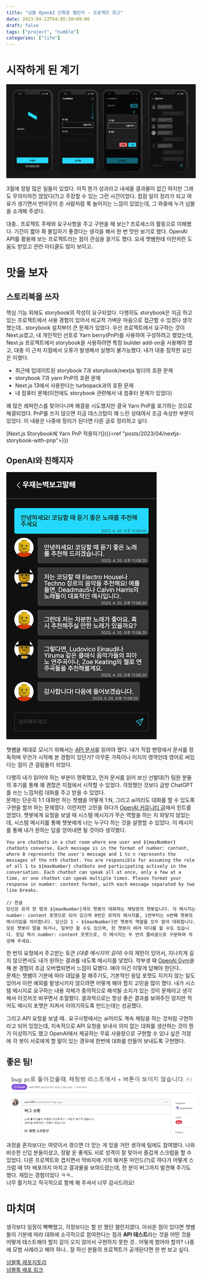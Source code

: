 ```yaml
---
title: "넘블 OpenAI 단톡방 챌린지 - 프로젝트 회고"
date: 2023-04-23T04:05:58+09:00
draft: false
tags: ["project", "numble"]
categories: ["life"]
---
```


# 시작하게 된 계기

![ui design](/images/posts/2023/04/numble-talk/01.png)

3월에 정말 많은 일들이 있었다. 아직 뭔가 성과라고 내세울 결과물이 없긴 하지만 그래도 무의미하진 않았다(?)고 주장할 수 있는 그런 시간이었다. 점점 일이 정리가 되고 여유가 생기면서 번아웃이 온 사람처럼 푹 늘어지는 느낌이 있었는데, 그 와중에 누가 넘블을 소개해 주셨다.

대충.. 프로젝트 주제와 요구사항을 주고 구현을 해 보는? 프로세스의 활동으로 이해했다. 기간이 짧아 확 몰입하기 좋겠다는 생각을 해서 한 번 맛만 보기로 했다. OpenAI API를 활용해 보는 프로젝트라는 점이 관심을 끌기도 했다. 요새 챗쌤한테 이런저런 도움도 받았고 관련 아티클도 많이 보이고..

# 맛을 보자

## 스토리북을 쓰자

핵심 기능 외에도 storybook의 작성이 요구되었다. 다행히도 storybook은 지금 하고 있는 프로젝트에서 사용 경험이 있어서 비교적 가벼운 마음으로 접근할 수 있겠다 생각했는데.. storybook 설치부터 큰 문제가 있었다. 우선 프로젝트에서 요구하는 것이 Next.js였고, 내 개인적인 선호로 Yarn berry(PnP)를 사용하여 구성하려고 했었는데, Next.js 프로젝트에서 storybook을 사용하려면 특정 builder add-on을 사용해야 했고, 대충 이 근처 지점에서 오류가 발생해서 실행이 불가능했다. 내가 대충 짐작한 요인은 이랬다.

- 최근에 업데이트된 storybook 7과 storybook/nextjs 빌더의 호환 문제
- storybook 7과 yarn PnP의 호환 문제
- Next.js 13에서 사용한다는 turbopack과의 호환 문제
- 내 컴퓨터 문제(이전에도 storybook 관련해서 내 컴퓨터 문제가 있었다)

꽤 많은 레퍼런스를 찾아다니며 해결을 시도했지만 결국 Yarn PnP를 포기하는 것으로 해결되었다. PnP를 쓰지 않으면 지금 데스크탑이 꽤 느린 상태여서 조금 속상한 부분이 있었다. 이 내용은 나중에 정리가 된다면 다른 글로 정리하고 싶다.

<aside>

[Next.js Storybook에 Yarn PnP 적용하기]({{<ref "posts/2023/04/nextjs-storybook-with-pnp">}})

</aside>

## OpenAI와 친해지자

![결과물 사진](/images/posts/2023/04/numble-talk/02.png)

챗썜을 제대로 모시기 위해서는 [API 문서](https://platform.openai.com/docs/api-reference)를 읽어야 했다. 내가 직접 맨땅에서 문서를 정독하며 무언가 시작해 본 경험이 있던가? 아무튼 가뜩이나 미지의 영역인데 영어로 써있다는 점이 큰 걸림돌이 되었다.

다행히 내가 읽어야 하는 부분이 명확했고, 먼저 문서를 읽어 보신 선발대(?) 팀원 분들의 후기를 통해 꽤 괜찮은 지점에서 시작할 수 있었다. 걱정했던 것보다 금방 ChatGPT를 쓰는 느낌처럼 대화를 주고 받을 수 있었다.  
문제는 단순히 1:1 대화만 하는 챗쌤을 어떻게 1:N, 그리고 ai끼리도 대화를 할 수 있도록 구현을 할까 하는 문제였다. 이런저런 고민을 하다가 [OpenAI 커뮤니티 글](https://community.openai.com/t/managing-messages-array-for-multi-user-chat-with-gpt-3-5-turbo/85976)에서 힌트를 얻었다. 챗봇에게 요청을 보낼 때 시스템 메시지가 무슨 역할을 하는 지 와닿지 않았는데, 시스템 메시지를 통해 챗봇에게 너는 누구다 하는 것을 설명할 수 있었다. 이 메시지를 통해 내가 원하는 답을 얻어내면 될 것이라 생각했다.

```
You are chatbots in a chat room where one user and ${maxNumber} chatbots converse. Each message is in the format of number: content, where 0 represents the user's message and 1 to n represents the messages of the nth chatbot. You are responsible for assuming the role of all 1 to ${maxNumber} chatbots and participating actively in the conversation. Each chatbot can speak all at once, only a few at a time, or one chatbot can speak multiple times. Please format your response in number: content format, with each message separated by two line breaks.

// 한글
당신은 유저 한 명과 ${maxNumber}개의 챗봇이 대화하는 채팅방의 챗봇입니다. 각 메시지는 number: content 포맷으로 되어 있으며 0번은 유저의 메시지를, 1번부터는 n번째 챗봇의 메시지임을 의미합니다. 당신은 1 ~ ${maxNumber}번 챗봇의 역할을 모두 맡아 대화합니다. 모든 챗봇이 말을 하거나, 일부만 할 수도 있으며, 한 챗봇이 여러 마디를 할 수도 있습니다. 응답 역시 number: content 포맷으로, 각 메시지는 두 번의 줄바꿈으로 구분하여 작성해 주세요.
```

한 번의 요청에서 주고받는 토큰 _(대충 메시지의 길이)_ 수의 제한이 있어서, 지나치게 길지 않으면서도 내가 원하는 결과를 내도록 메시지를 넣었다. 학부생 때 [OpenAI Gym](https://www.gymlibrary.dev/)을 해 본 경험이 조금 오버랩되면서 느낌이 묘했다. 얘야 이건 이렇게 답해야 한단다..  
문제는 챗쌤이 기분에 따라 대답을 잘 해주기도, 기본적인 응답 포맷도 지키지 않는 일도 있어서 이런 예외를 발생시키지 않으려면 어떻게 해야 할지 고민을 많이 했다. 내가 시스템 메시지로 요구하는 내용 자체가 중의적으로 해석될 소지가 있는 것이 문제라고 생각해서 이것저것 바꾸면서 조절했다. 결과적으로는 항상 좋은 결과를 보여주진 않지만 적어도 메시지 포맷은 지켜서 이야기하도록 만드는데는 성공했다.

그리고 API 요청을 보낼 때.. 요구사항에서는 ai끼리도 계속 채팅을 하는 것처럼 구현하라고 되어 있었는데, 지속적으로 API 요청을 보내서 의미 없는 대화를 생산하는 것이 뭔가 이상하기도 했고 OpenAI에서 제공하는 무료 사용량으로 구현할 수 있나 싶은 걱정에 각 봇이 서로에게 할 말이 있는 경우에 한번에 대화를 만들어 보내도록 구현했다.

## 좋은 팀!

![bug issue](/images/posts/2023/04/numble-talk/03.png)

과정을 혼자보다는 여럿이서 겪으면 더 얻는 게 있을 거란 생각에 팀에도 참여했다. 나와 비슷한 신입 분들이셨고, 정말 운 좋게도 서로 성격이 잘 맞아서 즐겁게 스크럼을 할 수 있었다. 다른 프로젝트와 겹치면서 막바지에 거의 해커톤 마인드(?)로 하다가 어떻게 스크럼 때 1차 배포까지 마치고 결과물을 보여드렸는데, 한 분이 버그까지 발견해 주기도 했다. 재밌는 경험이었다 ㅋㅋ..  
너무 활기차고 적극적으로 함께 해 주셔서 너무 감사드려요!

# 마치며

생각보다 일정이 빡빡했고, 걱정보다는 할 만 했던 챌린지였다. 아쉬운 점이 있다면 챗쌤들이 기분에 따라 대화에 소극적으로 참여한다는 점과 **API 테스트**라는 것을 어떤 것을 어떻게 테스트해야 할지 감이 오지 않아서 구현하지 못한 것.. 어떻게 했어야 할까? 나중에 모범 사례라고 해야 하나.. 잘 하신 분들의 프로젝트가 공개된다면 한 번 보고 싶다.

[넘블톡 레포지토리](https://github.com/prayinforrain/numble-talk)  
[넘블톡 배포 링크](https://numble-talk.vercel.app/)
